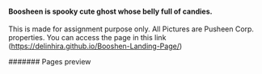 #### Boosheen is spooky cute ghost whose belly full of candies.

This is made for assignment purpose only. All Pictures are Pusheen Corp. properties.
You can access the page in this link (https://delinhira.github.io/Booshen-Landing-Page/)

####### Pages preview

